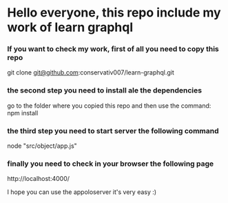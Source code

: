 # Hello everyone, this repo include my work of learn graphql

### If you want to check my work, first of all you need to copy this repo

git clone git@github.com:conservativ007/learn-graphql.git

### the second step you need to install ale the dependencies

go to the folder where you copied this repo and then use the command: npm install

### the third step you need to start server the following command

node "src/object/app.js"

### finally you need to check in your browser the following page

http://localhost:4000/

I hope you can use the appoloserver it's very easy :)

